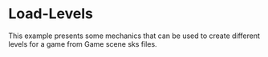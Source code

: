 # Load-Levels

This example presents some mechanics that can be used to create different levels for a game from Game scene sks files. 
